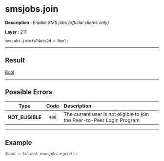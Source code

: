 # smsjobs.join

**Description** : *Enable SMS jobs \(official clients only\)*

**Layer** : 211

```tl
smsjobs.join#a74ece2d = Bool;
```

---

## Result

[Bool](type/Bool)

---

## Possible Errors

| Type | Code | Description |
| :---: | :---: | :--- |
| **NOT_ELIGIBLE** | `400` | The current user is not eligible to join the Peer-to-Peer Login Program |

---

## Example

```php
$bool = $client->smsjobs->join();
```